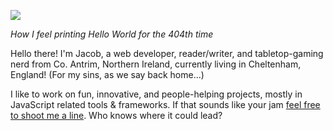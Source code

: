 ![](https://media.giphy.com/media/UGWpLb1b4KddktMz0y/giphy.gif)

*How I feel printing Hello World for the 404th time*

Hello there! I'm Jacob, a web developer, reader/writer, and tabletop-gaming nerd from Co. Antrim, Northern Ireland, currently living in Cheltenham, England! (For my sins, as we say back home...)

I like to work on fun, innovative, and people-helping projects, mostly in JavaScript related tools & frameworks. If that sounds like your jam [feel free to shoot me a line](mailto:jacobmurphy@fastmail.com). Who knows where it could lead?
<!--
**jacobtmurph/jacobtmurph** is a ✨ _special_ ✨ repository because its `README.md` (this file) appears on your GitHub profile.

Here are some ideas to get you started:

- 🔭 I’m currently working on ...
- 🌱 I’m currently learning ...
- 👯 I’m looking to collaborate on ...
- 🤔 I’m looking for help with ...
- 💬 Ask me about ...
- 📫 How to reach me: ...
- 😄 Pronouns: ...
- ⚡ Fun fact: ...
-->
